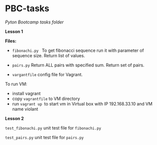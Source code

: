 # PBC-tasks


*Pyton Bootcamp tasks folder*

**Lesson 1**

**Files:**

- `fibonachi.py ` To get fibonacci sequence run it with parameter of sequence size. Return list of values. 

- `pairs.py` Return ALL pairs with specified sum. Return set of pairs.

- `vargantfile` config file for Vagrant. 

To run VM: 

- install vagrant 
- copy `vagrantfile` to VM directory
- run `vagrant up `to start vm in Virtual box with IP 192.168.33.10 and VM name violant

**Lesson 2**

`test_fibonachi.py` unit test file for `fibonachi.py`

`test_pairs.py` unit test file for `pairs.py`



